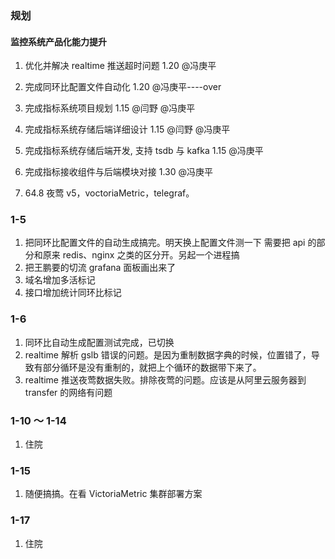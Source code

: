 ### 规划

#### 监控系统产品化能力提升

1. 优化并解决 realtime 推送超时问题 1.20 @冯庚平
2. 完成同环比配置文件自动化 1.20 @冯庚平----over
3. 完成指标系统项目规划 1.15 @闫野 @冯庚平
4. 完成指标系统存储后端详细设计 1.15 @闫野 @冯庚平
5. 完成指标系统存储后端开发, 支持 tsdb 与 kafka 1.15 @冯庚平
6. 完成指标接收组件与后端模块对接 1.30 @冯庚平

7. 64.8 夜莺 v5，voctoriaMetric，telegraf。

### 1-5

1. 把同环比配置文件的自动生成搞完。明天换上配置文件测一下
   需要把 api 的部分和原来 redis、nginx 之类的区分开。另起一个进程搞
2. 把王鹏要的切流 grafana 面板画出来了
3. 域名增加多活标记
4. 接口增加统计同环比标记

### 1-6

1. 同环比自动生成配置测试完成，已切换
2. realtime 解析 gslb 错误的问题。是因为重制数据字典的时候，位置错了，导致有部分循环是没有重制的，就把上个循环的数据带下来了。
3. realtime 推送夜莺数据失败。排除夜莺的问题。应该是从阿里云服务器到 transfer 的网络有问题

### 1-10 ～ 1-14

1. 住院

### 1-15

1. 随便搞搞。在看 VictoriaMetric 集群部署方案

### 1-17

1. 住院
